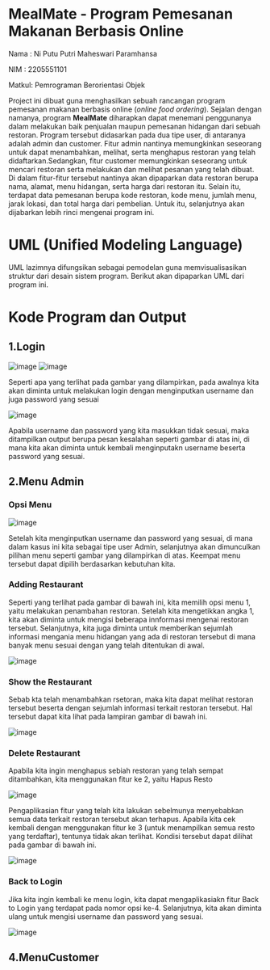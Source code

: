 # MealMate - Program Pemesanan Makanan Berbasis Online
Nama  : Ni Putu Putri Maheswari Paramhansa

NIM   : 2205551101

Matkul: Pemrograman Berorientasi Objek 


Project ini dibuat guna menghasilkan sebuah rancangan program pemesanan makanan berbasis online (*online food ordering*). Sejalan dengan namanya, program **MealMate** diharapkan dapat menemani penggunanya dalam melakukan baik penjualan maupun pemesanan hidangan dari sebuah restoran. Program tersebut didasarkan pada dua tipe user, di antaranya adalah admin dan customer. Fitur admin nantinya memungkinkan seseorang untuk dapat menambahkan, melihat, serta menghapus restoran yang telah didaftarkan.Sedangkan, fitur customer memungkinkan seseorang untuk mencari restoran serta melakukan dan melihat pesanan yang telah dibuat. Di dalam fitur-fitur tersebut nantinya akan dipaparkan data restoran berupa nama, alamat, menu hidangan, serta harga dari restoran itu. Selain itu, terdapat data pemesanan berupa kode restoran, kode menu, jumlah menu, jarak lokasi, dan total harga dari pembelian. Untuk itu, selanjutnya akan dijabarkan lebih rinci mengenai program ini.

# UML (Unified Modeling Language)
UML lazimnya difungsikan sebagai pemodelan guna memvisualisasikan struktur dari desain sistem program. Berikut akan dipaparkan UML dari program ini.

# Kode Program dan Output
## 1.Login
![image](https://user-images.githubusercontent.com/113573080/232800484-1f3d3351-0a01-4b65-aff1-78da26168f03.png)
![image](https://user-images.githubusercontent.com/113573080/232800967-c4c02dc3-6187-4eb8-8319-6b915e8fe705.png)

Seperti apa yang terlihat pada gambar yang dilampirkan, pada awalnya kita akan diminta untuk melakukan login dengan menginputkan username dan juga password yang sesuai

![image](https://user-images.githubusercontent.com/113573080/232803302-7d324d1a-9e35-44d9-9f78-c784d4ee4e12.png)

Apabila username dan password yang kita masukkan tidak sesuai, maka ditampilkan output berupa pesan kesalahan seperti gambar di atas ini, di mana kita akan diminta untuk kembali menginputakn username beserta password yang sesuai. 
## 2.Menu Admin
### Opsi Menu
![image](https://user-images.githubusercontent.com/113573080/232826919-882fb082-335a-4df4-8407-9c7c77ff2a6b.png)

Setelah kita menginputkan username dan password yang sesuai, di mana dalam kasus ini kita sebagai tipe user Admin, selanjutnya akan dimunculkan pilihan menu seperti gambar yang dilampirkan di atas. Keempat menu tersebut dapat dipilih berdasarkan kebutuhan kita.

### Adding Restaurant

Seperti yang terlihat pada gambar di bawah ini, kita memilih opsi menu 1, yaitu melakukan penambahan restoran. Setelah kita mengetikkan angka 1, kita akan diminta untuk mengisi beberapa innformasi mengenai restoran tersebut. Selanjutnya, kita juga diminta untuk memberikan sejumlah informasi mengania menu hidangan yang ada di restoran tersebut di mana banyak menu sesuai dengan yang telah ditentukan di awal.

![image](https://user-images.githubusercontent.com/113573080/232827033-aabeb1b7-64cb-4142-a66e-957848415cb8.png)

### Show the Restaurant

Sebab kta telah menambahkan rsetoran, maka kita dapat melihat restoran tersebut beserta dengan sejumlah informasi terkait restoran tersebut. Hal tersebut dapat kita lihat pada lampiran gambar di bawah ini.

![image](https://user-images.githubusercontent.com/113573080/232827047-d6e32d79-f921-4e1d-8ea4-c4c62dbb37c0.png)

### Delete Restaurant

Apabila kita ingin menghapus sebiah restoran yang telah sempat ditambahkan, kita menggunakan fitur ke 2, yaitu Hapus Resto

![image](https://user-images.githubusercontent.com/113573080/232828331-19b4caee-0767-4e50-8d70-769569f801db.png)

Pengaplikasian fitur yang telah kita lakukan sebelmunya menyebabkan semua data terkait restoran tersebut akan terhapus. Apabila kita cek kembali dengan menggunakan fitur ke 3 (untuk menampilkan semua resto yang terdaftar), tentunya tidak akan terlihat. Kondisi tersebut dapat dilihat pada gambar di bawah ini.

![image](https://user-images.githubusercontent.com/113573080/232828345-15b3d6f1-f928-4809-837b-d990e006b7b1.png)

### Back to Login

Jika kita ingin kembali ke menu login, kita dapat mengaplikasiakn fitur Back to Login yang terdapat pada nomor opsi ke-4. Selanjutnya, kita akan diminta ulang untuk mengisi username dan password yang sesuai.

![image](https://user-images.githubusercontent.com/113573080/232828703-6cce3c68-c595-4135-983f-d2531a2a7148.png)

## 4.MenuCustomer


